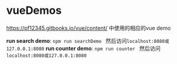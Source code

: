 # vueDemos
https://pf12345.gitbooks.io/vue/content/ 中使用的相应的vue demo

**run search demo**:
```npm run searchDemo ``` 然后访问```localhost:8080或127.0.0.1:8080```
**run counter demo**:
```npm run counter ``` 然后访问```localhost:8080或127.0.0.1:8080```
